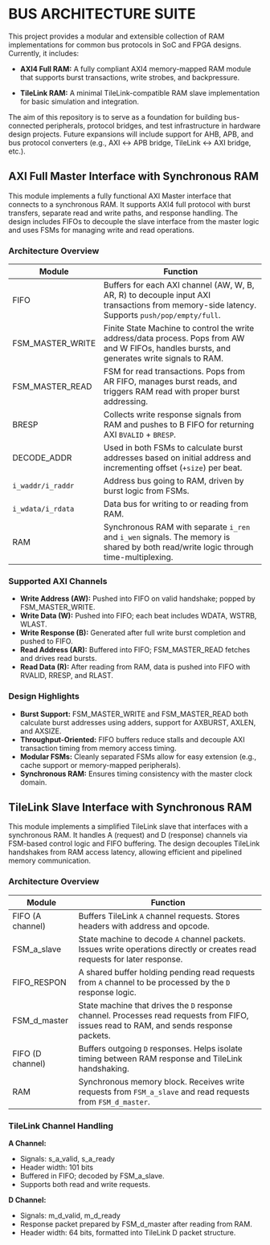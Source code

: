 # BUS ARCHITECTURE SUITE
This project provides a modular and extensible collection of RAM implementations for common bus protocols in SoC and FPGA designs. Currently, it includes:
* **AXI4 Full RAM:** A fully compliant AXI4 memory-mapped RAM module that supports burst transactions, write strobes, and backpressure.

* **TileLink RAM:** A minimal TileLink-compatible RAM slave implementation for basic simulation and integration.

The aim of this repository is to serve as a foundation for building bus-connected peripherals, protocol bridges, and test infrastructure in hardware design projects. Future expansions will include support for AHB, APB, and bus protocol converters (e.g., AXI ↔ APB bridge, TileLink ↔ AXI bridge, etc.).

## AXI Full Master Interface with Synchronous RAM
This module implements a fully functional AXI Master interface that connects to a synchronous RAM. It supports AXI4 full protocol with burst transfers, separate read and write paths, and response handling. The design includes FIFOs to decouple the slave interface from the master logic and uses FSMs for managing write and read operations.

### Architecture Overview
| **Module**         | **Function**                                                                                                                                  |
| ------------------ | --------------------------------------------------------------------------------------------------------------------------------------------- |
| FIFO             | Buffers for each AXI channel (AW, W, B, AR, R) to decouple input AXI transactions from memory-side latency. Supports `push/pop/empty/full`.   |
| FSM_MASTER_WRITE | Finite State Machine to control the write address/data process. Pops from AW and W FIFOs, handles bursts, and generates write signals to RAM. |
| FSM_MASTER_READ  | FSM for read transactions. Pops from AR FIFO, manages burst reads, and triggers RAM read with proper burst addressing.                        |
| BRESP            | Collects write response signals from RAM and pushes to B FIFO for returning AXI `BVALID` + `BRESP`.                                           |
| DECODE_ADDR      | Used in both FSMs to calculate burst addresses based on initial address and incrementing offset (`+size`) per beat.                           |
| `i_waddr/i_raddr`  | Address bus going to RAM, driven by burst logic from FSMs.                                                                                    |
| `i_wdata/i_rdata`  | Data bus for writing to or reading from RAM.                                                                                                  |
| RAM              | Synchronous RAM with separate `i_ren` and `i_wen` signals. The memory is shared by both read/write logic through time-multiplexing.           |


### Supported AXI Channels 
  * **Write Address (AW):** Pushed into FIFO on valid handshake; popped by FSM_MASTER_WRITE.  
  * **Write Data (W):** Pushed into FIFO; each beat includes WDATA, WSTRB, WLAST.  
  * **Write Response (B):** Generated after full write burst completion and pushed to FIFO.  
  * **Read Address (AR):** Buffered into FIFO; FSM_MASTER_READ fetches and drives read bursts.  
  * **Read Data (R):** After reading from RAM, data is pushed into FIFO with RVALID, RRESP, and RLAST.  

### Design Highlights
* **Burst Support:** FSM_MASTER_WRITE and FSM_MASTER_READ both calculate burst addresses using adders, support for AXBURST, AXLEN, and AXSIZE.  
* **Throughput-Oriented:** FIFO buffers reduce stalls and decouple AXI transaction timing from memory access timing.  
* **Modular FSMs:** Cleanly separated FSMs allow for easy extension (e.g., cache support or memory-mapped peripherals).  
* **Synchronous RAM:** Ensures timing consistency with the master clock domain.  

## TileLink Slave Interface with Synchronous RAM
This module implements a simplified TileLink slave that interfaces with a synchronous RAM. It handles A (request) and D (response) channels via FSM-based control logic and FIFO buffering. The design decouples TileLink handshakes from RAM access latency, allowing efficient and pipelined memory communication.  

### Architecture Overview
| **Module**         | **Function**                                                                                                                           |
| ------------------ | -------------------------------------------------------------------------------------------------------------------------------------- |
| FIFO (A channel)   | Buffers TileLink `A` channel requests. Stores headers with address and opcode.                                                         |
| FSM_a_slave        | State machine to decode `A` channel packets. Issues write operations directly or creates read requests for later response.             |
| FIFO_RESPON        | A shared buffer holding pending read requests from `A` channel to be processed by the `D` response logic.                              |
| FSM_d_master       | State machine that drives the `D` response channel. Processes read requests from FIFO, issues read to RAM, and sends response packets. |
| FIFO (D channel)   | Buffers outgoing `D` responses. Helps isolate timing between RAM response and TileLink handshaking.                                    |
| RAM                | Synchronous memory block. Receives write requests from `FSM_a_slave` and read requests from `FSM_d_master`.                            |

### TileLink Channel Handling
**A Channel:**
* Signals: s_a_valid, s_a_ready
* Header width: 101 bits
* Buffered in FIFO; decoded by FSM_a_slave.
* Supports both read and write requests.

**D Channel:**
* Signals: m_d_valid, m_d_ready
* Response packet prepared by FSM_d_master after reading from RAM.
* Header width: 64 bits, formatted into TileLink D packet structure.
